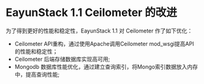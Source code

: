 # EayunStack 1.1 Ceilometer 的改进

为了得到更好的性能和稳定性，EayunStack 1.1 对 Ceilometer 作了如下优化：

* Ceilometer API重构，通过使用Apache调用Ceilometer mod_wsgi提高API的性能和稳定性；
* Ceilometer 后端存储数据库实现高可用;
* Mongodb 数据库性能优化，通过建立查询索引，将Mongo索引数据放入内存中，提高查询性能;


